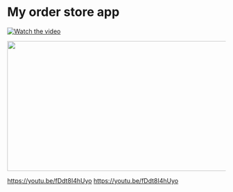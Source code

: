 # My order store app

[![Watch the video](https://img.youtube.com/vi/fDdt8I4hUyo/hqdefault.jpg)](https://youtu.be/fDdt8I4hUyo)

[<img src="https://img.youtube.com/vi/fDdt8I4hUyo/hqdefault.jpg" width="600" height="300"
/>](https://www.youtube.com/embed/fDdt8I4hUyo)

https://youtu.be/fDdt8I4hUyo
https://youtu.be/fDdt8I4hUyo
